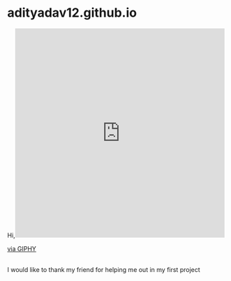 # adityadav12.github.io
Hi,<iframe src="https://giphy.com/embed/m0dmKBkncVETJv2h0S" width="480" height="480" frameBorder="0" class="giphy-embed" allowFullScreen></iframe><p><a href="https://giphy.com/stickers/wave-hand-m0dmKBkncVETJv2h0S">via GIPHY</a></p>
<br>
I would like to thank my friend for helping me out in my first project
